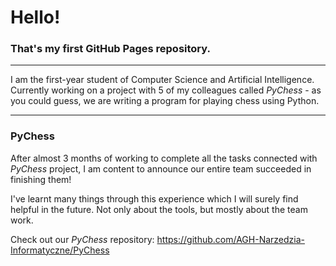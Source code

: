 # Hello!

### That's my first GitHub Pages repository.

---

I am the first-year student of Computer Science and Artificial Intelligence.
Currently working on a project with 5 of my colleagues called *PyChess* - as you could guess, we are writing a program for playing chess using Python.

---

### PyChess

After almost 3 months of working to complete all the tasks connected with *PyChess* project, I am content to announce our entire team succeeded in finishing them! 

I've learnt many things through this experience which I will surely find helpful in the future. Not only about the tools, but mostly about the team work. 

Check out our *PyChess* repository:
https://github.com/AGH-Narzedzia-Informatyczne/PyChess

